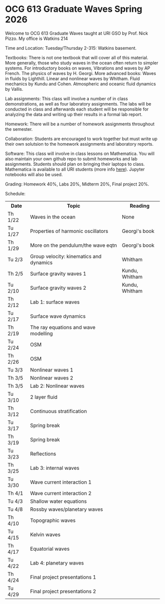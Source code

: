 # OCG 613 Graduate Waves Spring 2026

Welcome to OCG 613 Graduate Waves taught at URI GSO by Prof. Nick Pizzo. My office is Watkins 214

Time and Location: Tuesday/Thursday 2-315: Watkins basement. 

Textbooks: There is not one textbook that will cover all of this material. More generally, those who study waves in the ocean often return to simpler systems. For introductory books on waves, 
Vibrations and waves by AP French. The physics of waves by H. Georgi. 
More advanced books: Waves in fluids by Lighthill. Linear and nonlinear waves by Whitham. Fluid mechanics by Kundu and Cohen. Atmospheric and oceanic fluid dynamics by Vallis. 

Lab assignments: This class will involve a number of in class demonstrations, as well as four laboratory assignments. The labs will be conducted in class and afterwards each student will be responsible for analyzing the data and writing up their results in a formal lab report. 

Homework: There will be a number of homework assignments throughout the semester. 

Collaboration: Students are encouraged to work together but must write up their own solutsion to the homework assignments and laboratory reports. 

Software: This class will involve in class lessons on Mathematica. You will also maintain your own github repo to submit homeworks and lab assignments. Students should plan on bringing their laptops to class. Mathematica is available to all URI students (more info [here](https://its.uri.edu/services/it-service-mathematica/)). Jupyter notebooks will also be used. 

Grading: Homework 40%, Labs 20%, Midterm 20%, Final project 20%. 

Schedule:

  <table>
  <tr>
    <th>Date</th>
    <th>Topic</th>
    <th>Reading</th>
  </tr>
  <tr>
    <td>Th 1/22</td>
    <td>Waves in the ocean</td>
    <td>None</td>
  </tr>
  <tr>
    <td>Tu 1/27 </td>
    <td>Properties of harmonic oscillators
    </td>
    <td> Georgi's book </td>
  </tr>
    <tr>
    <td>Th 1/29 </td>
    <td>More on the pendulum/the wave eqtn  </td>
    <td> Georgi's book </td>
  </tr>
  <tr>
    <td>Tu 2/3</td>
    <td> Group velocity: kinematics and dynamics </td>
    <td> Whitham </td>
  </tr>
    <tr>
    <td>Th 2/5</td>
    <td> Surface gravity waves 1 </td>
    <td>Kundu, Whitham </td>
  </tr>
    <tr>
    <td>Tu 2/10</td>
    <td> Surface gravity waves 2 </td>
    <td>Kundu, Whitham </td>
     <tr>
    <td>Th 2/12</td>
    <td> Lab 1: surface waves </td>
    <td></td>
  </tr>
    <tr>
    <td>Tu 2/17</td>
    <td> Surface wave dynamics </td>
    <td></td>
  </tr>
     <tr>
    <td>Th 2/19</td>
    <td> The ray equations and wave modelling </td>
    <td></td>
  </tr>
        <tr>
    <td>Tu 2/24</td>
    <td> OSM </td>
    <td></td>
  </tr>
    <tr>
    <td>Th 2/26</td>
    <td> OSM </td>
    <td></td>
  </tr>
    <tr>
    <td>Tu 3/3</td>
    <td> Nonlinear waves 1</td>
    <td></td>
  </tr>
        <tr>
    <td>Th 3/5</td>
    <td> Nonlinear waves 2</td>
    <td></td>
  </tr>
            <tr>
    <td>Th 3/5</td>
    <td> Lab 2: Nonlinear waves </td>
    <td></td>
  </tr>
        <tr>
    <td>Tu 3/10</td>
    <td> 2 layer fluid </td>
    <td></td>
  </tr>
        <tr>
    <td>Th 3/12</td>
        <td> Continuous stratification </td>
    <td></td>
  </tr>
        <tr>
    <td>Tu 3/17</td>
    <td> Spring break </td>
    <td></td>
  </tr>
        <tr>
    <td>Th 3/19</td>
    <td> Spring break </td>
    <td></td>
  </tr>
        <tr>
    <td>Tu 3/23</td>
    <td> Reflections </td>
    <td></td>
  </tr>
    <tr>
    <td>Th 3/25</td>
    <td>Lab 3: internal waves </td>
    <td></td>
        <tr>
    <td>Tu 3/30</td>
    <td> Wave current interaction 1 </td>
    <td></td>
  </tr>
      <tr>
    <td>Th 4/1</td>
    <td>  Wave current interaction 2 </td>
    <td></td>
  </tr>
          <tr>
    <td>Tu 4/3</td>
    <td>Shallow water equations  </td>
    <td></td>
  </tr>
    <tr>
    <td>Tu 4/8</td>
    <td> Rossby waves/planetary waves </td>
    <td></td>
  </tr>
        <tr>
    <td>Th 4/10</td>
    <td> Topographic waves</td>
    <td></td>
  </tr>
            <tr>
    <td>Tu 4/15</td>
    <td> Kelvin waves </td>
    <td></td>
  </tr>
            <tr>
    <td>Th 4/17</td>
    <td> Equatorial waves</td>
    <td></td>
  </tr>
            <tr>
    <td>Tu 4/22</td>
    <td>Lab 4: planetary waves </td>
    <td></td>
  </tr>
            <tr>
    <td>Th 4/24</td>
    <td> Final project presentations 1</td>
    <td></td>
  </tr>
            <tr>
    <td>Tu 4/29</td>
    <td> Final project presentations 2 </td>
    <td></td>
  </tr>
</table>
